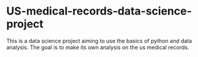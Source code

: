 # US-medical-records-data-science-project
This is a data science project aiming to use the basics of python and data analysis. 
The goal is to make its own analysis on the us medical records.
